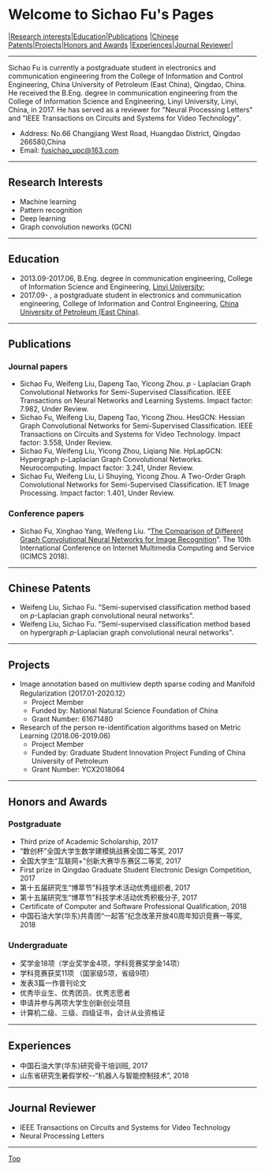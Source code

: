 # Welcome to Sichao Fu's Pages

|[Research interests](#research-interests)|[Education](#education)|[Publications](#publications)
|[Chinese Patents](#chinese-patents)|[Projects](#projects)|[Honors and Awards](#honors-and-awards)
|[Experiences](#experiences)|[Journal Reviewer](#journal-reviewer)|

---
Sichao Fu is currently a postgraduate student in electronics and communication engineering from the College of Information and Control Engineering, China University of Petroleum (East China), Qingdao, China. He received the B.Eng. degree in communication engineering from the College of Information Science and Engineering, Linyi University, Linyi, China, in 2017. He has served as a reviewer for "Neural Processing Letters" and "IEEE Transactions on Circuits and Systems for Video Technology".  
* Address: No.66 Changjiang West Road, Huangdao District, Qingdao 266580,China
* Email: fusichao_upc@163.com 

---

## Research Interests
* Machine learning
* Pattern recognition
* Deep learning
* Graph convolution neworks (GCN)

---

## Education
* 2013.09-2017.06, B.Eng. degree in communication engineering, College of Information Science and Engineering, [Linyi University](https://baike.baidu.com/item/%E4%B8%B4%E6%B2%82%E5%A4%A7%E5%AD%A6/297891?fr=aladdin);
* 2017.09-       , a postgraduate student in electronics and communication engineering, College of Information and Control Engineering, [China University of Petroleum (East China)](https://baike.baidu.com/item/%E4%B8%AD%E5%9B%BD%E7%9F%B3%E6%B2%B9%E5%A4%A7%E5%AD%A6%EF%BC%88%E5%8D%8E%E4%B8%9C%EF%BC%89/4322667?fromtitle=%E4%B8%AD%E5%9B%BD%E7%9F%B3%E6%B2%B9%E5%A4%A7%E5%AD%A6%28%E5%8D%8E%E4%B8%9C%29&fromid=6869367&fr=aladdin).

---

## Publications
### Journal papers
* Sichao Fu, Weifeng Liu, Dapeng Tao, Yicong Zhou. $p$ - Laplacian Graph Convolutional Networks for Semi-Supervised Classification. IEEE Transactions on Neural Networks and Learning Systems. Impact factor: 7.982, Under Review.
* Sichao Fu, Weifeng Liu, Dapeng Tao, Yicong Zhou. HesGCN: Hessian Graph Convolutional Networks for Semi-Supervised Classification. IEEE Transactions on Circuits and Systems for Video Technology. Impact factor: 3.558, Under Review.
* Sichao Fu, Weifeng Liu, Yicong Zhou, Liqiang Nie. HpLapGCN: Hypergraph p-Laplacian Graph Convolutional Networks. Neurocomputing. Impact factor: 3.241, Under Review.
* Sichao Fu, Weifeng Liu, Li Shuying, Yicong Zhou. A Two-Order Graph Convolutional Networks for Semi-Supervised Classification. IET Image Processing. Impact factor: 1.401, Under Review.

### Conference papers
* Sichao Fu, Xinghao Yang, Weifeng Liu. “[The Comparison of Different Graph Convolutional Neural Networks for Image Recognition](https://doi.org/10.1145/3240876.3240915)”. The 10th International Conference on Internet Multimedia Computing and Service (ICIMCS 2018).  

---

## Chinese Patents
* Weifeng Liu, Sichao Fu. "Semi-supervised classification method based on $p$-Laplacian graph convolutional neural networks".
* Weifeng Liu, Sichao Fu. "Semi-supervised classification method based on hypergraph $p$-Laplacian graph convolutional neural networks".

---

## Projects
* Image annotation based on multiview depth sparse coding and Manifold Regularization (2017.01-2020.12）
     * Project Member
     * Funded by: National Natural Science Foundation of China 
     * Grant Number: 61671480
* Research of the person re-identification algorithms based on Metric Learning (2018.06-2019.06)
     * Project Member
     * Funded by: Graduate Student Innovation Project Funding of China University of Petroleum  
     * Grant Number: YCX2018064
     
---

## Honors and Awards
### Postgraduate
* Third prize of Academic Scholarship, 2017
* “数创杯”全国大学生数学建模挑战赛全国二等奖, 2017
* 全国大学生“互联网+”创新大赛华东赛区二等奖, 2017
* First prize in Qingdao Graduate Student Electronic Design Competition, 2017
* 第十五届研究生“博萃节”科技学术活动优秀组织者, 2017
* 第十五届研究生“博萃节”科技学术活动优秀积极分子, 2017
* Certificate of Computer and Software Professional Qualification, 2018
* 中国石油大学(华东)共青团“一起答”纪念改革开放40周年知识竞赛一等奖, 2018

### Undergraduate
* 奖学金18项（学业奖学金4项，学科竞赛奖学金14项）
* 学科竞赛获奖11项 （国家级5项，省级9项）
* 发表3篇一作普刊论文
* 优秀毕业生、优秀团员、优秀志愿者
* 申请并参与两项大学生创新创业项目
* 计算机二级、三级、四级证书，会计从业资格证

---

## Experiences
* 中国石油大学(华东)研究骨干培训班, 2017 
* 山东省研究生暑假学校--“机器人与智能控制技术”, 2018

---

## Journal Reviewer
* IEEE Transactions on Circuits and Systems for Video Technology
* Neural Processing Letters


---
[Top](#welcome-to-sichao-fus-pages)
